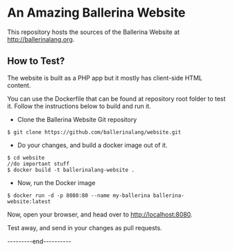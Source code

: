 # An Amazing Ballerina Website

This repository hosts the sources of the Ballerina Website at <http://ballerinalang.org>.

## How to Test?

The website is built as a PHP app but it mostly has client-side HTML content.

You can use the Dockerfile that can be found at repository root folder to test it. Follow the instructions below to build and run it.

* Clone the Ballerina Website Git repository

`$ git clone https://github.com/ballerinalang/website.git`

* Do your changes, and build a docker image out of it.

```
$ cd website
//do important stuff
$ docker build -t ballerinalang-website .
```
* Now, run the Docker image

`$ docker run -d -p 8080:80 --name my-ballerina ballerina-website:latest`

Now, open your browser, and head over to <http://localhost:8080>.

Test away, and send in your changes as pull requests.

---------end----------
